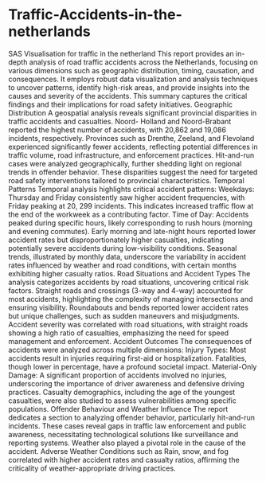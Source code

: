 # Traffic-Accidents-in-the-netherlands
SAS Visualisation for traffic in the netherland
This report provides an in-depth analysis of road traffic accidents across the Netherlands, focusing on
various dimensions such as geographic distribution, timing, causation, and consequences. It employs
robust data visualization and analysis techniques to uncover patterns, identify high-risk areas, and
provide insights into the causes and severity of the accidents. This summary captures the critical findings
and their implications for road safety initiatives.
Geographic Distribution
A geospatial analysis reveals significant provincial disparities in traffic accidents and casualties. Noord-
Holland and Noord-Brabant reported the highest number of accidents, with 20,862 and 19,086
incidents, respectively. Provinces such as Drenthe, Zeeland, and Flevoland experienced significantly
fewer accidents, reflecting potential differences in traffic volume, road infrastructure, and enforcement
practices. Hit-and-run cases were analyzed geographically, further shedding light on regional trends in
offender behavior.
These disparities suggest the need for targeted road safety interventions tailored to provincial
characteristics.
Temporal Patterns
Temporal analysis highlights critical accident patterns:
Weekdays: Thursday and Friday consistently saw higher accident frequencies, with Friday peaking at 20,
299 incidents. This indicates increased traffic flow at the end of the workweek as a contributing factor.
Time of Day: Accidents peaked during specific hours, likely corresponding to rush hours (morning and
evening commutes). Early morning and late-night hours reported lower accident rates but
disproportionately higher casualties, indicating potentially severe accidents during low-visibility
conditions.
Seasonal trends, illustrated by monthly data, underscore the variability in accident rates influenced by
weather and road conditions, with certain months exhibiting higher casualty ratios.
Road Situations and Accident Types
The analysis categorizes accidents by road situations, uncovering critical risk factors. Straight roads and
crossings (3-way and 4-way) accounted for most accidents, highlighting the complexity of managing
intersections and ensuring visibility. Roundabouts and bends reported lower accident rates but unique
challenges, such as sudden maneuvers and misjudgments. Accident severity was correlated with road
situations, with straight roads showing a high ratio of casualties, emphasizing the need for speed
management and enforcement.
Accident Outcomes
The consequences of accidents were analyzed across multiple dimensions:
Injury Types: Most accidents result in injuries requiring first-aid or hospitalization. Fatalities, though lower
in percentage, have a profound societal impact.
Material-Only Damage: A significant proportion of accidents involved no injuries, underscoring the
importance of driver awareness and defensive driving practices.
Casualty demographics, including the age of the youngest casualties, were also studied to assess
vulnerabilities among specific populations.
Offender Behaviour and Weather Influence
The report dedicates a section to analyzing offender behavior, particularly hit-and-run incidents. These
cases reveal gaps in traffic law enforcement and public awareness, necessitating technological solutions
like surveillance and reporting systems. Weather also played a pivotal role in the cause of the accident.
Adverse Weather Conditions such as Rain, snow, and fog correlated with higher accident rates and
casualty ratios, affirming the criticality of weather-appropriate driving practices.
